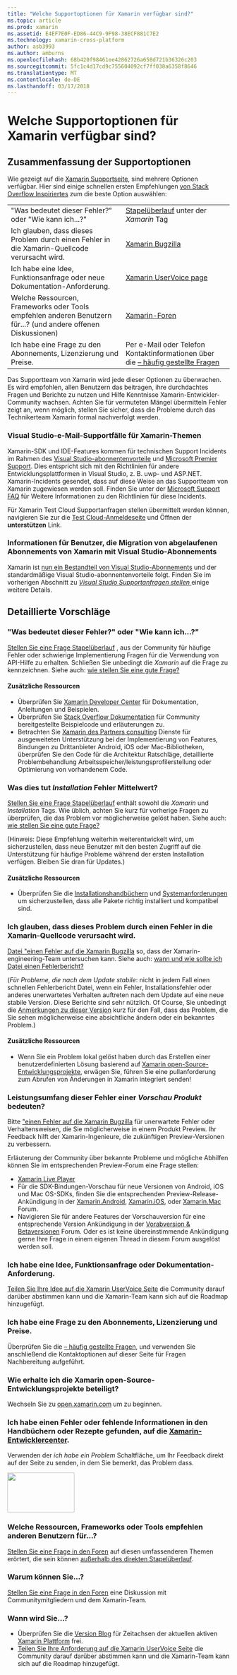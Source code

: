 ```yaml
---
title: "Welche Supportoptionen für Xamarin verfügbar sind?"
ms.topic: article
ms.prod: xamarin
ms.assetid: E4EF7E0F-ED86-44C9-9F98-38ECF881C7E2
ms.technology: xamarin-cross-platform
author: asb3993
ms.author: amburns
ms.openlocfilehash: 68b420f98461ee42862726a658d721b36326c203
ms.sourcegitcommit: 5fc1c4d17cd9c755604092cf7ff038a6358f8646
ms.translationtype: MT
ms.contentlocale: de-DE
ms.lasthandoff: 03/17/2018
---
```

# <a name="what-support-options-are-available-for-xamarin"></a>Welche Supportoptionen für Xamarin verfügbar sind?

## <a name="summary-of-support-options"></a>Zusammenfassung der Supportoptionen

Wie gezeigt auf die [Xamarin Supportseite](https://www.xamarin.com/support), sind mehrere Optionen verfügbar.  Hier sind einige schnellen ersten Empfehlungen [von Stack Overflow Inspiriertes](http://stackoverflow.com/help/product-support) zum die beste Option auswählen:

|   |   |
|---|---|
|"Was bedeutet dieser Fehler?" oder "Wie kann ich...?"|[Stapelüberlauf](http://stackoverflow.com/questions/ask?tags=xamarin) unter der *Xamarin* Tag|
|Ich glauben, dass dieses Problem durch einen Fehler in die Xamarin-Quellcode verursacht wird.|[Xamarin Bugzilla](https://bugzilla.xamarin.com/page.cgi?id=bug-writing.html)|
|Ich habe eine Idee, Funktionsanfrage oder neue Dokumentation-Anforderung.|[Xamarin UserVoice page](https://xamarin.uservoice.com)|
|Welche Ressourcen, Frameworks oder Tools empfehlen anderen Benutzern für...? (und andere offenen Diskussionen)|[Xamarin-Foren](https://forums.xamarin.com)|
|Ich habe eine Frage zu den Abonnements, Lizenzierung und Preise.|Per e-Mail oder Telefon Kontaktinformationen über die [– häufig gestellte Fragen](https://www.xamarin.com/faq)|

Das Supportteam von Xamarin wird jede dieser Optionen zu überwachen.  Es wird empfohlen, allen Benutzern das beitragen, ihre durchdachtes Fragen und Berichte zu nutzen und Hilfe Kenntnisse Xamarin-Entwickler-Community wachsen.  Achten Sie für vermuteten Mängel übermitteln Fehler zeigt an, wenn möglich, stellen Sie sicher, dass die Probleme durch das Technikerteam Xamarin formal nachverfolgt werden.

<a name="Visual_Studio_email_support_incidents_for_Xamarin_topics"/>

### <a name="visual-studio-email-support-incidents-for-xamarin-topics"></a>Visual Studio-e-Mail-Supportfälle für Xamarin-Themen

Xamarin-SDK und IDE-Features kommen für technischen Support Incidents im Rahmen des [Visual Studio-abonnentenvorteile](https://msdn.microsoft.com/subscriptions/bb266240) und [Microsoft Premier Support](https://www.microsoft.com/en-us/microsoftservices/support.aspx).  Dies entspricht sich mit den Richtlinien für andere Entwicklungsplattformen in Visual Studio, z. B. uwp- und ASP.NET.  Xamarin-Incidents gesendet, dass auf diese Weise an das Supportteam von Xamarin zugewiesen werden soll.  Finden Sie unter der [Microsoft Support FAQ](https://support.microsoft.com/gp/offerprophone) für Weitere Informationen zu den Richtlinien für diese Incidents.

Für Xamarin Test Cloud Supportanfragen stellen übermittelt werden können, navigieren Sie zur die [Test Cloud-Anmeldeseite](https://testcloud.xamarin.com/login) und Öffnen der **unterstützen** Link.

### <a name="information-for-users-migrating-from-expired-xamarin-subscriptions-to-visual-studio-subscriptions"></a>Informationen für Benutzer, die Migration von abgelaufenen Abonnements von Xamarin mit Visual Studio-Abonnements

Xamarin ist [nun ein Bestandteil von Visual Studio-Abonnements](https://blog.xamarin.com/xamarin-for-all/) und der standardmäßige Visual Studio-abonnentenvorteile folgt.  Finden Sie im vorherigen Abschnitt zu [ *Visual Studio Supportanfragen stellen* ](#Visual_Studio_email_support_incidents_for_Xamarin_topics) einige weitere Details.

## <a name="detailed-recommendations"></a>Detaillierte Vorschläge

### <a name="what-does-this-error-mean-or-how-do-i--"></a>"Was bedeutet dieser Fehler?" oder "Wie kann ich...?"

[Stellen Sie eine Frage Stapelüberlauf](http://stackoverflow.com/questions/ask?tags=xamarin) , aus der Community für häufige Fehler oder schwierige Implementierung Fragen für die Verwendung von API-Hilfe zu erhalten.  Schließen Sie unbedingt die _Xamarin_ auf die Frage zu kennzeichnen.  Siehe auch: [wie stellen Sie eine gute Frage?](http://stackoverflow.com/help/how-to-ask)

#### <a name="additional-resources"></a>Zusätzliche Ressourcen

-   Überprüfen Sie [Xamarin Developer Center](/index.md) für Dokumentation, Anleitungen und Beispielen.
-   Überprüfen Sie [Stack Overflow Dokumentation](http://stackoverflow.com/documentation) für Community bereitgestellte Beispielcode und erläuterungen zu.
-   Betrachten Sie [Xamarin des Partners consulting](https://www.xamarin.com/consulting-partners) Dienste für ausgeweiteten Unterstützung bei der Implementierung von Features, Bindungen zu Drittanbieter Android, iOS oder Mac-Bibliotheken, überprüfen Sie den Code für die Architektur Ratschläge, detaillierte Problembehandlung Arbeitsspeicher/leistungsprofilerstellung oder Optimierung von vorhandenem Code.

### <a name="what-does-this-installation-error-mean"></a>Was dies tut _Installation_ Fehler Mittelwert?

[Stellen Sie eine Frage Stapelüberlauf](http://stackoverflow.com/questions/ask?tags=xamarin+installation) enthält sowohl die _Xamarin_ und _Installation_ Tags.  Wie üblich, achten Sie kurz für vorherige Fragen zu überprüfen, die das Problem vor möglicherweise gelöst haben.  Siehe auch: [wie stellen Sie eine gute Frage?](http://stackoverflow.com/help/how-to-ask)

(Hinweis: Diese Empfehlung weiterhin weiterentwickelt wird, um sicherzustellen, dass neue Benutzer mit den besten Zugriff auf die Unterstützung für häufige Probleme während der ersten Installation verfügen.  Bleiben Sie dran für Updates.)

#### <a name="additional-resources"></a>Zusätzliche Ressourcen

-   Überprüfen Sie die [Installationshandbüchern](~/cross-platform/get-started/installation/index.md) und [Systemanforderungen](~/cross-platform/get-started/requirements.md) um sicherzustellen, dass alle Pakete richtig installiert und kompatibel sind.

### <a name="i-believe-this-problem-is-caused-by-a-defect-in-the-xamarin-source-code"></a>Ich glauben, dass dieses Problem durch einen Fehler in die Xamarin-Quellcode verursacht wird.

[Datei "einen Fehler auf die Xamarin Bugzilla](https://bugzilla.xamarin.com/page.cgi?id=bug-writing.html) so, dass der Xamarin-engineering-Team untersuchen kann.  Siehe auch: [wann und wie sollte ich Datei einen Fehlerbericht?](~/cross-platform/troubleshooting/questions/howto-file-bug.md)

(*Für Probleme, die nach dem Update stabile*: nicht in jedem Fall einen schnellen Fehlerbericht Datei, wenn ein Fehler, Installationsfehler oder anderes unerwartetes Verhalten auftreten nach dem Update auf eine neue stabile Version.  Diese Berichte sind sehr nützlich.  Of Course, Sie unbedingt die [Anmerkungen zu dieser Version](https://developer.xamarin.com/releases/) kurz für den Fall, dass das Problem, die Sie sehen möglicherweise eine absichtliche ändern oder ein bekanntes Problem.)

#### <a name="additional-resources"></a>Zusätzliche Ressourcen

-   Wenn Sie ein Problem lokal gelöst haben durch das Erstellen einer benutzerdefinierten Lösung basierend auf [Xamarin open-Source-Entwicklungsprojekte](http://open.xamarin.com/), erwägen Sie, führen Sie eine pullanforderung zum Abrufen von Änderungen in Xamarin integriert senden!

### <a name="what-does-this-error-in-a-preview-product-mean"></a>Leistungsumfang dieser Fehler einer _Vorschau Produkt_ bedeuten?

Bitte ["einen Fehler auf die Xamarin Bugzilla](https://bugzilla.xamarin.com/page.cgi?id=bug-writing.html) für unerwartete Fehler oder Verhaltensweisen, die Sie möglicherweise in einem Produkt Preview.  Ihr Feedback hilft der Xamarin-Ingenieure, die zukünftigen Preview-Versionen zu verbessern.

Erläuterung der Community über bekannte Probleme und mögliche Abhilfen können Sie im entsprechenden Preview-Forum eine Frage stellen:

-   [Xamarin Live Player](https://forums.xamarin.com/categories/live-player)
-   Für die SDK-Bindungen-Vorschau für neue Versionen von Android, iOS und Mac OS-SDKs, finden Sie die entsprechenden Preview-Release-Ankündigung in der [Xamarin.Android](http://forums.xamarin.com/categories/android), [Xamarin.iOS](http://forums.xamarin.com/categories/ios), oder [Xamarin.Mac ](http://forums.xamarin.com/categories/mac) Forum.
-   Navigieren Sie für andere Features der Vorschauversion für eine entsprechende Version Ankündigung in der [Vorabversion & Betaversionen](http://forums.xamarin.com/categories/xamarin-prerelease) Forum.  Oder es ist keine übereinstimmende Ankündigung gerne Ihre Frage in einem eigenen Thread in diesem Forum ausgelöst werden soll.

### <a name="i-have-an-idea-feature-request-or-documentation-request"></a>Ich habe eine Idee, Funktionsanfrage oder Dokumentation-Anforderung.

[Teilen Sie Ihre Idee auf die Xamarin UserVoice Seite](https://xamarin.uservoice.com) die Community darauf darüber abstimmen kann und die Xamarin-Team kann sich auf die Roadmap hinzugefügt.

### <a name="i-have-a-question-about-subscriptions-licensing-or-pricing"></a>Ich habe eine Frage zu den Abonnements, Lizenzierung und Preise.

Überprüfen Sie die [– häufig gestellte Fragen](https://www.xamarin.com/faq), und verwenden Sie anschließend die Kontaktoptionen auf dieser Seite für Fragen Nachbereitung aufgeführt.

### <a name="how-do-i-get-involved-in-xamarins-open-source-development-projects"></a>Wie erhalte ich die Xamarin open-Source-Entwicklungsprojekte beteiligt?

Wechseln Sie zu [open.xamarin.com](http://open.xamarin.com/) um zu beginnen.

### <a name="i-found-a-mistake-or-missing-information-in-the-guides-or-recipes-on-the-xamarin-developer-centerindexmd"></a>Ich habe einen Fehler oder fehlende Informationen in den Handbüchern oder Rezepte gefunden, auf die [Xamarin-Entwicklercenter](/index.md).

Verwenden der _ich habe ein Problem_ Schaltfläche, um Ihr Feedback direkt auf der Seite zu senden, in dem Sie bemerkt, das Problem dass.

[<img src="support-options-images/feedback.png" style="width: 152px; height: 90px;">](support-options-images/feedback.png)

### <a name="what-resources-frameworks-or-tools-do-other-users-recommend-for--"></a>Welche Ressourcen, Frameworks oder Tools empfehlen anderen Benutzern für...?

[Stellen Sie eine Frage in den Foren](https://forums.xamarin.com/) auf diesen umfassenderen Themen erörtert, die sein können [außerhalb des direkten Stapelüberlauf](http://stackoverflow.com/help/dont-ask).

### <a name="why-do-you--"></a>Warum können Sie...?

[Stellen Sie eine Frage in den Foren](https://forums.xamarin.com/) eine Diskussion mit Communitymitgliedern und dem Xamarin-Team.

### <a name="when-will-you--"></a>Wann wird Sie...?

-   Überprüfen Sie die [Version Blog](http://releases.xamarin.com/) für Zeitachsen der aktuellen aktiven [Xamarin Plattform](https://www.xamarin.com/platform) frei.
-   [Teilen Sie Ihre Anforderung auf die Xamarin UserVoice Seite](https://xamarin.uservoice.com) die Community darauf darüber abstimmen kann und die Xamarin-Team kann sich auf die Roadmap hinzugefügt.

